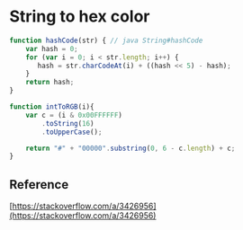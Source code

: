 # String to hex color

```javascript
function hashCode(str) { // java String#hashCode
    var hash = 0;
    for (var i = 0; i < str.length; i++) {
       hash = str.charCodeAt(i) + ((hash << 5) - hash);
    }
    return hash;
} 

function intToRGB(i){
    var c = (i & 0x00FFFFFF)
        .toString(16)
        .toUpperCase();

    return "#" + "00000".substring(0, 6 - c.length) + c;
}
```

## Reference

[https://stackoverflow.com/a/3426956](https://stackoverflow.com/a/3426956)